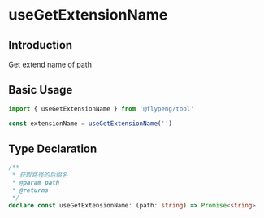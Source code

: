 # useGetExtensionName

## Introduction

Get extend name of path

## Basic Usage

```ts
import { useGetExtensionName } from '@flypeng/tool'

const extensionName = useGetExtensionName('')
```

## Type Declaration

```ts
/**
 * 获取路径的后缀名
 * @param path
 * @returns
 */
declare const useGetExtensionName: (path: string) => Promise<string>
```
